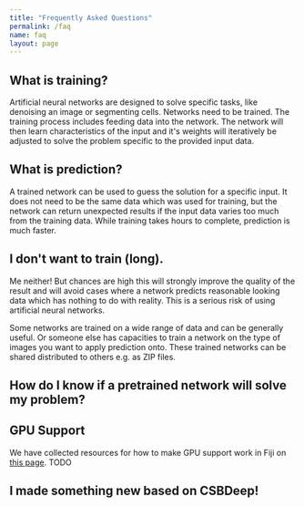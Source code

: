 ```yaml
---
title: "Frequently Asked Questions"
permalink: /faq
name: faq
layout: page
---
```


## What is training?
Artificial neural networks are designed to solve specific tasks, like denoising an image or segmenting cells. Networks need to be trained. The training process includes feeding data into the network. The network will then learn characteristics of the input and it's weights will iteratively be adjusted to solve the problem specific to the provided input data.

## What is prediction?
A trained network can be used to guess the solution for a specific input. It does not need to be the same data which was used for training, but the network can return unexpected results if the input data varies too much from the training data. While training takes hours to complete, prediction is much faster.

## I don't want to train (long).
Me neither! But chances are high this will strongly improve the quality of the result and will avoid cases where a network predicts reasonable looking data which has nothing to do with reality. This is a serious risk of using artificial neural networks. 

Some networks are trained on a wide range of data and can be generally useful. Or someone else has capacities to train a network on the type of images you want to apply prediction onto.
These trained networks can be shared distributed to others e.g. as ZIP files.

## How do I know if a pretrained network will solve my problem?

## GPU Support
We have collected resources for how to make GPU support work in Fiji on [this page](). TODO

## I made something new based on CSBDeep!
